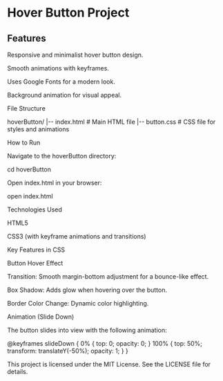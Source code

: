 # Hover Button Project

## Features

Responsive and minimalist hover button design.

Smooth animations with keyframes.

Uses Google Fonts for a modern look.

Background animation for visual appeal.

File Structure

hoverButton/
|-- index.html       # Main HTML file
|-- button.css       # CSS file for styles and animations

How to Run

Navigate to the hoverButton directory:

cd hoverButton

Open index.html in your browser:

open index.html

Technologies Used

HTML5

CSS3 (with keyframe animations and transitions)

Key Features in CSS

Button Hover Effect

Transition: Smooth margin-bottom adjustment for a bounce-like effect.

Box Shadow: Adds glow when hovering over the button.

Border Color Change: Dynamic color highlighting.

Animation (Slide Down)

The button slides into view with the following animation:

@keyframes slideDown {
    0% {
        top: 0;
        opacity: 0;
    }
    100% {
        top: 50%;
        transform: translateY(-50%);
        opacity: 1;
    }
}


This project is licensed under the MIT License. See the LICENSE file for details.
